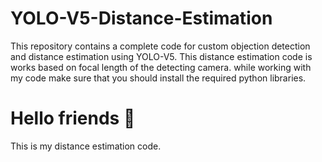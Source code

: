 # YOLO-V5-Distance-Estimation
This repository contains a complete code for custom objection detection and distance estimation using YOLO-V5. This distance estimation code is works based on focal length of the detecting camera. while working with my code make sure that you should install the required python libraries.

# Hello friends :wave:
This is my distance estimation code. 
